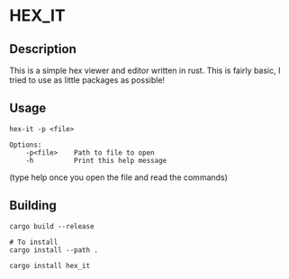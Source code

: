 # HEX_IT

## Description
This is a simple hex viewer and editor written in rust. This is fairly basic, I tried to use as little packages as possible!

## Usage
```
hex-it -p <file>

Options:
    -p<file>    Path to file to open
    -h          Print this help message
```

(type help once you open the file and read the commands)

## Building
```
cargo build --release

# To install
cargo install --path .
```

```
cargo install hex_it
```







